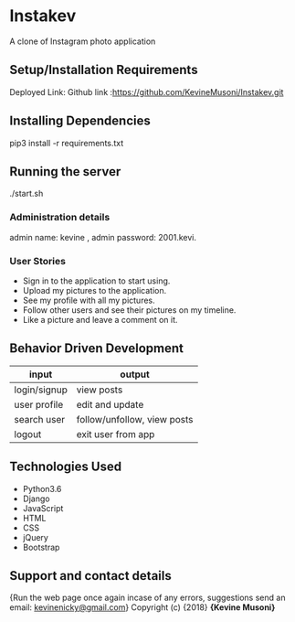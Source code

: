 # Instakev
A clone of Instagram photo application
 ## Setup/Installation Requirements 
Deployed Link:
Github link :https://github.com/KevineMusoni/Instakev.git
 ## Installing Dependencies
pip3 install -r requirements.txt
 ## Running the server
./start.sh
 ### Administration details
admin name: kevine ,
admin password: 2001.kevi.
 ### User Stories
* Sign in to the application to start using.
* Upload my pictures to the application.
* See my profile with all my pictures.
* Follow other users and see their pictures on my timeline.
* Like a picture and leave a comment on it.
 ## Behavior Driven Development
| input              | output         |
|---------------     |--------------- |
| login/signup       | view posts     |
| user profile       | edit and update|
| search user        | follow/unfollow, view posts|
| logout             |  exit user from app|
 ## Technologies Used
* Python3.6
* Django
* JavaScript
* HTML
* CSS
* jQuery
* Bootstrap
 ## Support and contact details
{Run the web page once again incase of any errors,
suggestions
send an email: kevinenicky@gmail.com}
Copyright (c) {2018} **{Kevine Musoni}**
